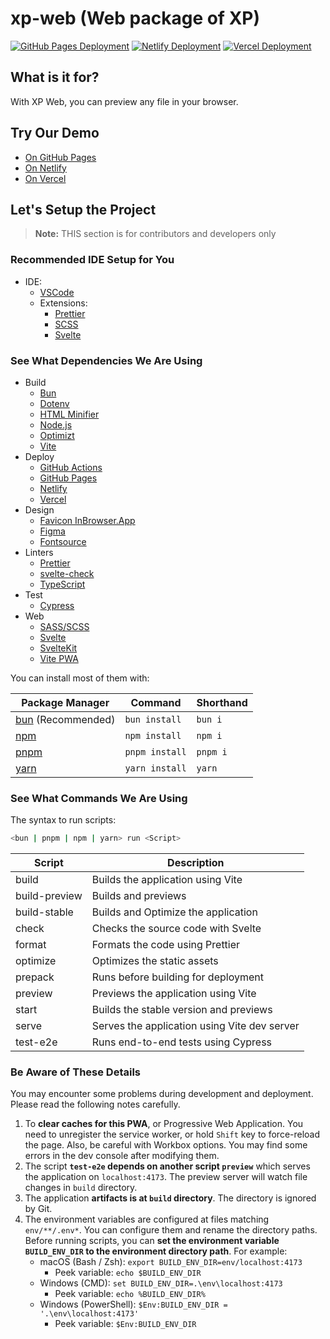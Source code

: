 # xp-web (Web package of XP)

[![GitHub Pages Deployment](https://img.shields.io/github/deployments/AsherJingkongChen/xp-web/github-pages?label=github.io&logo=GitHub)](https://asherjingkongchen.github.io/xp-web/)
[![Netlify Deployment](https://img.shields.io/netlify/b69d5757-4329-4328-bd99-a71505b14a39?label=netlify.app&logo=Netlify)](https://xp-web.netlify.app)
[![Vercel Deployment](https://img.shields.io/github/deployments/AsherJingkongChen/xp-web/Production?label=vercel.app&logo=Vercel)](https://xp-web.vercel.app)

## What is it for?

With XP Web, you can preview any file in your browser.

## Try Our Demo

- [On GitHub Pages](https://asherjingkongchen.github.io/xp-web/)
- [On Netlify](https://xp-web.netlify.app/)
- [On Vercel](https://xp-web.vercel.app/)

## Let's Setup the Project

> **Note:** THIS section is for contributors and developers only

### Recommended IDE Setup for You

- IDE:
  - [VSCode](https://code.visualstudio.com/)
  - Extensions:
    - [Prettier](https://marketplace.visualstudio.com/items?itemName=esbenp.prettier-vscode)
    - [SCSS](https://marketplace.visualstudio.com/items?itemName=mrmlnc.vscode-scss)
    - [Svelte](https://marketplace.visualstudio.com/items?itemName=svelte.svelte-vscode)

### See What Dependencies We Are Using

- Build
  - [Bun](https://bun.sh/)
  - [Dotenv](https://www.dotenv.org/)
  - [HTML Minifier](https://github.com/kangax/html-minifier)
  - [Node.js](https://nodejs.org/)
  - [Optimizt](https://github.com/343dev/optimizt)
  - [Vite](https://vitejs.dev/)
- Deploy
  - [GitHub Actions](https://github.com/features/actions)
  - [GitHub Pages](https://pages.github.com/)
  - [Netlify](https://www.netlify.com/)
  - [Vercel](https://vercel.com/)
- Design
  - [Favicon InBrowser.App](https://favicon.inbrowser.app/tools/favicon-generator)
  - [Figma](https://www.figma.com/)
  - [Fontsource](https://fontsource.org/)
- Linters
  - [Prettier](https://prettier.io/)
  - [svelte-check](https://www.npmjs.com/package/svelte-check)
  - [TypeScript](https://www.typescriptlang.org/)
- Test
  - [Cypress](https://www.cypress.io/)
- Web
  - [SASS/SCSS](https://sass-lang.com/)
  - [Svelte](https://svelte.dev/)
  - [SvelteKit](https://kit.svelte.dev/)
  - [Vite PWA](https://vite-pwa-org.netlify.app/)

You can install most of them with:

| Package Manager                      | Command        | Shorthand |
| ------------------------------------ | -------------- | --------- |
| [bun](https://bun.sh/) (Recommended) | `bun install`  | `bun i`   |
| [npm](https://www.npmjs.com/)        | `npm install`  | `npm i`   |
| [pnpm](https://pnpm.io/)             | `pnpm install` | `pnpm i`  |
| [yarn](https://yarnpkg.com/)         | `yarn install` | `yarn`    |

### See What Commands We Are Using

The syntax to run scripts:

```sh
<bun | pnpm | npm | yarn> run <Script>
```

| Script        | Description                                   |
| ------------- | --------------------------------------------- |
| build         | Builds the application using Vite             |
| build-preview | Builds and previews                           |
| build-stable  | Builds and Optimize the application           |
| check         | Checks the source code with Svelte            |
| format        | Formats the code using Prettier               |
| optimize      | Optimizes the static assets                   |
| prepack       | Runs before building for deployment           |
| preview       | Previews the application using Vite           |
| start         | Builds the stable version and previews        |
| serve         | Serves the application using Vite dev server  |
| test-e2e      | Runs end-to-end tests using Cypress           |

### Be Aware of These Details

You may encounter some problems during development and deployment.
Please read the following notes carefully.

1. To **clear caches for this PWA**, or Progressive Web Application. You need to unregister the service worker, or hold `Shift` key to force-reload the page. Also, be careful with Workbox options. You may find some errors in the dev console after modifying them.
2. The script **`test-e2e` depends on another script `preview`** which serves the application on `localhost:4173`. The preview server will watch file changes in `build` directory.
3. The application **artifacts is at `build` directory**. The directory is ignored by Git.
4. The environment variables are configured at files matching `env/**/.env*`. You can configure them and rename the directory paths. Before running scripts, you can **set the environment variable `BUILD_ENV_DIR` to the environment directory path**. For example:
   - macOS (Bash / Zsh): `export BUILD_ENV_DIR=env/localhost:4173`
     - Peek variable: `echo $BUILD_ENV_DIR`
   - Windows (CMD): `set BUILD_ENV_DIR=.\env\localhost:4173`
     - Peek variable: `echo %BUILD_ENV_DIR%`
   - Windows (PowerShell): `$Env:BUILD_ENV_DIR = '.\env\localhost:4173'`
     - Peek variable: `$Env:BUILD_ENV_DIR`
